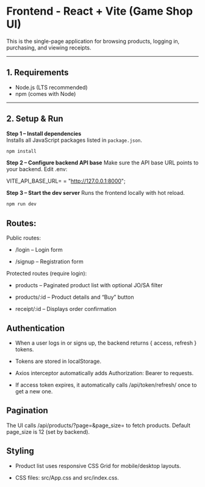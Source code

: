 # Frontend - React + Vite (Game Shop UI)

This is the single-page application for browsing products, logging in, purchasing, and viewing receipts.

---

## 1. Requirements

- Node.js (LTS recommended)
- npm (comes with Node)

---

## 2. Setup & Run

**Step 1 – Install dependencies**  
Installs all JavaScript packages listed in `package.json`.

```bash
npm install
```

**Step 2 – Configure backend API base**
Make sure the API base URL points to your backend.
Edit .env:

VITE_API_BASE_URL= = "http://127.0.0.1:8000";

**Step 3 – Start the dev server**
Runs the frontend locally with hot reload.

```bash
npm run dev
```

## Routes:

Public routes:

- /login – Login form

- /signup – Registration form

Protected routes (require login):

- products – Paginated product list with optional JO/SA filter

- products/:id – Product details and “Buy” button

- receipt/:id – Displays order confirmation

## Authentication

- When a user logs in or signs up, the backend returns { access, refresh } tokens.

- Tokens are stored in localStorage.

- Axios interceptor automatically adds Authorization: Bearer <access> to requests.

- If access token expires, it automatically calls /api/token/refresh/ once to get a new one.

## Pagination

The UI calls /api/products/?page=<num>&page_size=<num> to fetch products.
Default page_size is 12 (set by backend).

## Styling

- Product list uses responsive CSS Grid for mobile/desktop layouts.

- CSS files: src/App.css and src/index.css.
